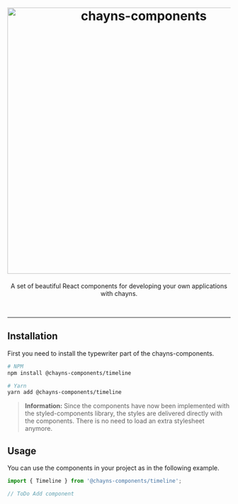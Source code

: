 <div align="center">
    <h1>
        <img src="https://raw.githubusercontent.com/TobitSoftware/chayns-components/master/assets/logo.png" width="600px" alt="chayns-components" />
    </h1>
    <p>A set of beautiful React components for developing your own applications with chayns.</p>
    <div>
        <img src="https://img.shields.io/npm/dm/@chayns-components/typewriter.svg?style=for-the-badge" alt="" />
        <img src="https://img.shields.io/npm/v/@chayns-components/typewriter?style=for-the-badge" alt="" />
        <img src="https://img.shields.io/github/license/TobitSoftware/chayns-components?style=for-the-badge" alt="" />
        <img src="https://img.shields.io/github/contributors/TobitSoftware/chayns-components?style=for-the-badge" alt="" />
    </div>
</div>

---

## Installation

First you need to install the typewriter part of the chayns-components.

```bash
# NPM
npm install @chayns-components/timeline

# Yarn
yarn add @chayns-components/timeline
```

> **Information:** Since the components have now been implemented with the styled-components
> library, the styles are delivered directly with the components. There is no need to load an extra
> stylesheet anymore.

## Usage

You can use the components in your project as in the following example.

```typescript jsx
import { Timeline } from '@chayns-components/timeline';

// ToDo Add component
```
